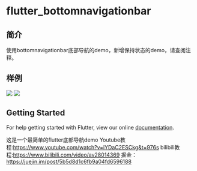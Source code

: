 # flutter_bottomnavigationbar
## 简介
使用bottomnavigationbar底部导航的demo，新增保持状态的demo，请查阅注释。
## 样例
![](https://user-gold-cdn.xitu.io/2018/9/3/165a022c71523ac9?w=386&h=814&f=gif&s=183136)
![](https://user-gold-cdn.xitu.io/2018/10/25/166abcc9edda3604?w=359&h=741&f=gif&s=172095)
## Getting Started

For help getting started with Flutter, view our online
[documentation](https://flutter.io/).

这是一个最简单的flutter底部导航demo
Youtube教程:https://www.youtube.com/watch?v=iYDaC2ESCkg&t=976s
bilibili教程:https://www.bilibili.com/video/av28014369
掘金：https://juejin.im/post/5b5d8d1c6fb9a04fd6596188
